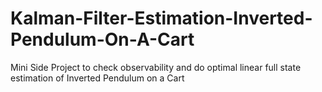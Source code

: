 # Kalman-Filter-Estimation-Inverted-Pendulum-On-A-Cart
Mini Side Project to check observability and do optimal linear full state estimation of Inverted Pendulum on a Cart
